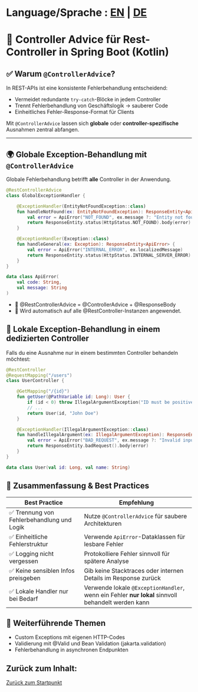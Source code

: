 # Language/Sprache : [EN](CONTROLLER_ADVICE_EN.md) | [DE](CONTROLLER_ADVICE.md)

# 🎯 Controller Advice für Rest-Controller in Spring Boot (Kotlin)

## ✅ Warum `@ControllerAdvice`?

In REST-APIs ist eine konsistente Fehlerbehandlung entscheidend:

- Vermeidet redundante `try-catch`-Blöcke in jedem Controller
- Trennt Fehlerbehandlung von Geschäftslogik → sauberer Code
- Einheitliches Fehler-Response-Format für Clients

Mit `@ControllerAdvice` lassen sich **globale** oder **controller-spezifische** Ausnahmen zentral abfangen.

---

## 🌍 Globale Exception-Behandlung mit `@ControllerAdvice`

Globale Fehlerbehandlung betrifft **alle** Controller in der Anwendung.

```kotlin
@RestControllerAdvice
class GlobalExceptionHandler {

    @ExceptionHandler(EntityNotFoundException::class)
    fun handleNotFound(ex: EntityNotFoundException): ResponseEntity<ApiError> {
        val error = ApiError("NOT_FOUND", ex.message ?: "Entity not found")
        return ResponseEntity.status(HttpStatus.NOT_FOUND).body(error)
    }

    @ExceptionHandler(Exception::class)
    fun handleGeneral(ex: Exception): ResponseEntity<ApiError> {
        val error = ApiError("INTERNAL_ERROR", ex.localizedMessage)
        return ResponseEntity.status(HttpStatus.INTERNAL_SERVER_ERROR).body(error)
    }
}

data class ApiError(
    val code: String,
    val message: String
)
```
- 📌 @RestControllerAdvice = @ControllerAdvice + @ResponseBody
- 📌 Wird automatisch auf alle @RestController-Instanzen angewendet.


## 🎯 Lokale Exception-Behandlung in einem dedizierten Controller
Falls du eine Ausnahme nur in einem bestimmten Controller behandeln möchtest:
```kotlin
@RestController
@RequestMapping("/users")
class UserController {

    @GetMapping("/{id}")
    fun getUser(@PathVariable id: Long): User {
        if (id < 0) throw IllegalArgumentException("ID must be positive")
        // ...
        return User(id, "John Doe")
    }

    @ExceptionHandler(IllegalArgumentException::class)
    fun handleIllegalArgument(ex: IllegalArgumentException): ResponseEntity<ApiError> {
        val error = ApiError("BAD_REQUEST", ex.message ?: "Invalid input")
        return ResponseEntity.badRequest().body(error)
    }
}

data class User(val id: Long, val name: String)
```

## 🧠 Zusammenfassung & Best Practices

| Best Practice                             | Empfehlung                                                                                        |
| ----------------------------------------- | ------------------------------------------------------------------------------------------------- |
| ✅ Trennung von Fehlerbehandlung und Logik | Nutze `@ControllerAdvice` für saubere Architekturen                                               |
| ✅ Einheitliche Fehlerstruktur             | Verwende `ApiError`-Dataklassen für lesbare Fehler                                                |
| ✅ Logging nicht vergessen                 | Protokolliere Fehler sinnvoll für spätere Analyse                                                 |
| ✅ Keine sensiblen Infos preisgeben        | Gib keine Stacktraces oder internen Details im Response zurück                                    |
| ✅ Lokale Handler nur bei Bedarf           | Verwende lokale `@ExceptionHandler`, wenn ein Fehler **nur lokal** sinnvoll behandelt werden kann |

## 📘 Weiterführende Themen
- Custom Exceptions mit eigenen HTTP-Codes
- Validierung mit @Valid und Bean Validation (jakarta.validation)
- Fehlerbehandlung in asynchronen Endpunkten



## Zurück zum Inhalt:
[Zurück zum Startpunkt](../README.md)
